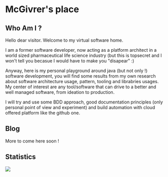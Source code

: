 # McGivrer's place

## Who Am I ?

Hello dear visitor. Welcome to my virtual software home.

I am a former software developer, now acting as a platform architect in a world sized pharmaceutical life science industry (but this is topsecret and I won't tell you becasue I would have to make you "disapear" :)

Anyway, here is my personal playground around java (but not only !) software development, you will find some results from my own research about software architecture usage, pattern, tooling and librabries usages.
My center of interest are any tool/software that can drive to a better and well managed software, from ideation to production. 

I will try and use some BDD approach, good documentation principles (only personal point of view and experiment) and build automation with cloud offered platform like the github one. 

## Blog

More to come here soon !

## Statistics
<img src="https://github-readme-stats.vercel.app/api?username=mcgivrer&theme=light">
